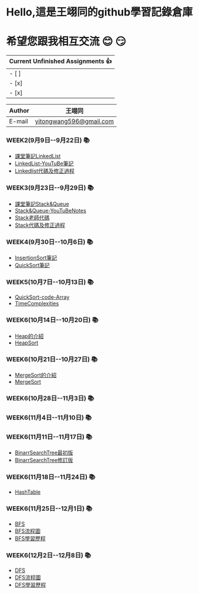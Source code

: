 Hello,這是王翊同的github學習記錄倉庫
==================
希望您跟我相互交流 :blush: :smirk:
=============================================

 |Current Unfinished Assignments :thumbsup:
 |---
- [ ]  | BlockChain
- [x]  | Shortest Path
- [x]  | Minimum Spanning Tree

|Author|王翊同|
|---|---
|E-mail|yitongwang596@gmail.com

### WEEK2(9月9日--9月22日) :books:
* [課堂筆記LinkedList](/Linkedlist/LearningNote20190924.md) 
* [LinkedList-YouTuBe筆記](/Linkedlist/LinkedList-YouTuBe筆記.md)
* [Linkedlist代碼及修正過程](/Linkedlist/LinkedlistCodeProcess.md)

### WEEK3(9月23日--9月29日) :books:
* [課堂筆記Stack&Queue](/StackAndQueue/Stack&Queue.md)
* [Stack&Queue-YouTuBeNotes](/StackAndQueue/Stack&Queue-YouTuBeNotes.md)
* [Stack老師代碼](/StackAndQueue/Stack老師代碼.md)
* [Stack代碼及修正過程](/StackAndQueue/Stack代碼及修正過程.md)

### WEEK4(9月30日--10月6日) :books:
* [InsertionSort筆記](/InsertionSort/InsertionSort.md)
* [QuickSort筆記](/QuickSort/QuickSort.md)

### WEEK5(10月7日--10月13日) :books:
* [QuickSort-code-Array](/QuickSort/QuickSortArray.md)
* [TimeComplexities](/QuickSort/TimeComplexities.md)

### WEEK6(10月14日--10月20日) :books:
* [Heap的介紹](/HeapSort/Heap的介紹.md)
* [HeapSort](/HeapSort/HeapSort.md)

### WEEK6(10月21日--10月27日) :books:
* [MergeSort的介紹](/MergeSort/MergeSort介绍.md)
* [MergeSort](/MergeSort/MergeSort.md)

### WEEK6(10月28日--11月3日) :books:

### WEEK6(11月4日--11月10日) :books:

### WEEK6(11月11日--11月17日) :books:
* [BinarrSearchTree最初版](/BinarySearchTree/binarysearchtree最初版.py)
* [BinarrSearchTree修訂版](/BinarySearchTree/binarysearchtree修訂版.py)
### WEEK6(11月18日--11月24日) :books:
* [HashTable](/HashTable/hashtable.py)
### WEEK6(11月25日--12月1日) :books:
* [BFS](/HW5/BFS_08881072.py)
* [BFS流程圖](/HW5/BFS與DFS流程圖與學習歷程.md)
* [BFS學習歷程](/HW5/BFS與DFS流程圖與學習歷程.md)
### WEEK6(12月2日--12月8日) :books:
* [DFS](/HW5/BFS_08881072.py)
* [DFS流程圖](/HW5/BFS與DFS流程圖與學習歷程.md)
* [DFS學習歷程](/HW5/BFS與DFS流程圖與學習歷程.md)
